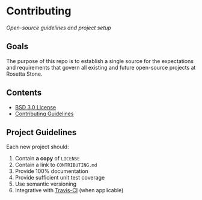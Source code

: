 # Contributing

*Open-source guidelines and project setup*

## Goals

The purpose of this repo is to establish a single source for the expectations and requirements that govern all existing and future open-source projects at Rosetta Stone.

## Contents

* [BSD 3.0 License](https://github.com/rosettastone/Contributing/blob/master/LICENSE)
* [Contributing Guidelines](https://github.com/rosettastone/Contributing/blob/master/CONTRIBUTING.md)

## Project Guidelines

Each new project should:

1. Contain **a copy** of `LICENSE`
2. Contain a link to `CONTRIBUTING.md`
3. Provide 100% documentation
4. Provide sufficient unit test coverage
5. Use semantic versioning
6. Integrative with [Travis-CI](https://travis-ci.org) (when applicable)
